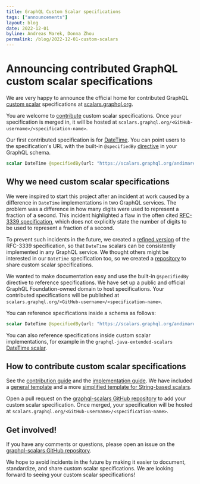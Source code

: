 ```yaml
---
title: GraphQL Custom Scalar specifications
tags: ["announcements"]
layout: blog
date: 2022-12-01
byline: Andreas Marek, Donna Zhou
permalink: /blog/2022-12-01-custom-scalars
---
```


# Announcing contributed GraphQL custom scalar specifications

We are very happy to announce the official home for contributed GraphQL [custom scalar](https://spec.graphql.org/draft/#sec-Scalars.Custom-Scalars) specifications at [scalars.graphql.org](https://scalars.graphql.org/).

You are welcome to [contribute](https://scalars.graphql.org/new-scalar) custom scalar specifications. Once your specification is merged in, it will be hosted at `scalars.graphql.org/<GitHub-username>/<specification-name>`.

Our first contributed specification is for [DateTime](https://scalars.graphql.org/andimarek/date-time). You can point users to the specification's URL with the built-in `@specifiedBy` [directive](https://spec.graphql.org/draft/#sec--specifiedBy) in your GraphQL schema.

```graphql
scalar DateTime @specifiedBy(url: "https://scalars.graphql.org/andimarek/date-time")
```

## Why we need custom scalar specifications
We were inspired to start this project after an incident at work caused by a difference in `DateTime` implementations in two GraphQL services. The problem was a difference in how many digits were used to represent a fraction of a second. This incident highlighted a flaw in the often cited [RFC-3339 specification](https://www.ietf.org/rfc/rfc3339.txt), which does not explicitly state the number of digits to be used to represent a fraction of a second.

To prevent such incidents in the future, we created a [refined version](https://scalars.graphql.org/andimarek/date-time) of the RFC-3339 specification, so that `DateTime` scalars can be consistently implemented in any GraphQL service. We thought others might be interested in our `DateTime` specification too, so we created a [repository](https://github.com/graphql/graphql-scalars) to share custom scalar specifications.

We wanted to make documentation easy and use the built-in `@specifiedBy` directive to reference specifications. We have set up a public and official GraphQL Foundation-owned domain to host specifications. Your contributed specifications will be published at `scalars.graphql.org/<GitHub-username>/<specification-name>`.

You can reference specifications inside a schema as follows:

```graphql
scalar DateTime @specifiedBy(url: "https://scalars.graphql.org/andimarek/date-time")
```

You can also reference specifications inside custom scalar implementations, for example in the `graphql-java-extended-scalars` [DateTime scalar](https://github.com/graphql-java/graphql-java-extended-scalars/blob/master/src/main/java/graphql/scalars/datetime/DateTimeScalar.java#L113).

## How to contribute custom scalar specifications
See the [contribution guide](https://scalars.graphql.org/new-scalar) and the [implementation guide](https://scalars.graphql.org/guide). We have included a [general template](https://scalars.graphql.org/template) and a more [simplified template for String-based scalars](https://scalars.graphql.org/template-string).

Open a pull request on the [graphql-scalars GitHub repository](https://github.com/graphql/graphql-scalars) to add your custom scalar specification. Once merged, your specification will be hosted at `scalars.graphql.org/<GitHub-username>/<specification-name>`.

## Get involved!
If you have any comments or questions, please open an issue on the [graphql-scalars GitHub repository](https://github.com/graphql/graphql-scalars).

We hope to avoid incidents in the future by making it easier to document, standardize, and share custom scalar specifications. We are looking forward to seeing your custom scalar specifications!
